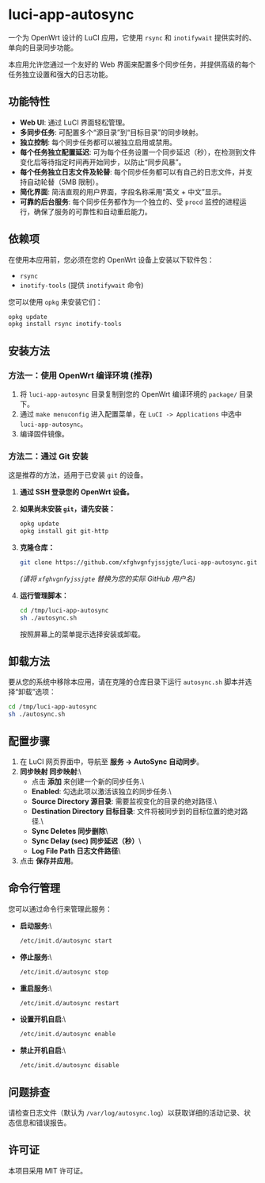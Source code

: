 # luci-app-autosync

一个为 OpenWrt 设计的 LuCI 应用，它使用 `rsync` 和 `inotifywait` 提供实时的、单向的目录同步功能。

本应用允许您通过一个友好的 Web 界面来配置多个同步任务，并提供高级的每个任务独立设置和强大的日志功能。

## 功能特性

- **Web UI**: 通过 LuCI 界面轻松管理。
- **多同步任务**: 可配置多个“源目录”到“目标目录”的同步映射。
- **独立控制**: 每个同步任务都可以被独立启用或禁用。
- **每个任务独立配置延迟**: 可为每个任务设置一个同步延迟（秒），在检测到文件变化后等待指定时间再开始同步，以防止“同步风暴”。
- **每个任务独立日志文件及轮替**: 每个同步任务都可以有自己的日志文件，并支持自动轮替（5MB 限制）。
- **简化界面**: 简洁直观的用户界面，字段名称采用“英文 + 中文”显示。
- **可靠的后台服务**: 每个同步任务都作为一个独立的、受 `procd` 监控的进程运行，确保了服务的可靠性和自动重启能力。

## 依赖项

在使用本应用前，您必须在您的 OpenWrt 设备上安装以下软件包：

- `rsync`
- `inotify-tools` (提供 `inotifywait` 命令)

您可以使用 `opkg` 来安装它们：

```bash
opkg update
opkg install rsync inotify-tools
```

## 安装方法

### 方法一：使用 OpenWrt 编译环境 (推荐)

1.  将 `luci-app-autosync` 目录复制到您的 OpenWrt 编译环境的 `package/` 目录下。
2.  通过 `make menuconfig` 进入配置菜单，在 `LuCI -> Applications` 中选中 `luci-app-autosync`。
3.  编译固件镜像。

### 方法二：通过 Git 安装

这是推荐的方法，适用于已安装 `git` 的设备。

1.  **通过 SSH 登录您的 OpenWrt 设备。**

2.  **如果尚未安装 `git`，请先安装：**
    ```bash
    opkg update
    opkg install git git-http
    ```

3.  **克隆仓库：**
    ```bash
    git clone https://github.com/xfghvgnfyjssjgte/luci-app-autosync.git /tmp/luci-app-autosync
    ```
    *(请将 `xfghvgnfyjssjgte` 替换为您的实际 GitHub 用户名)*

4.  **运行管理脚本：**
    ```bash
    cd /tmp/luci-app-autosync
    sh ./autosync.sh
    ```
    按照屏幕上的菜单提示选择安装或卸载。

## 卸载方法

要从您的系统中移除本应用，请在克隆的仓库目录下运行 `autosync.sh` 脚本并选择“卸载”选项：

```bash
cd /tmp/luci-app-autosync
sh ./autosync.sh
```

## 配置步骤

1.  在 LuCI 网页界面中，导航至 **服务 -> AutoSync 自动同步**。
2.  **同步映射 同步映射**:\
    - 点击 **添加** 来创建一个新的同步任务.\
    - **Enabled**: 勾选此项以激活该独立的同步任务.\
    - **Source Directory 源目录**: 需要监视变化的目录的绝对路径.\
    - **Destination Directory 目标目录**: 文件将被同步到的目标位置的绝对路径.\
    - **Sync Deletes 同步删除**\
    - **Sync Delay (sec) 同步延迟（秒）**\
    - **Log File Path 日志文件路径**\
3.  点击 **保存并应用**。

## 命令行管理

您可以通过命令行来管理此服务：

- **启动服务**:\
  ```bash
  /etc/init.d/autosync start
  ```
- **停止服务**:\
  ```bash
  /etc/init.d/autosync stop
  ```
- **重启服务**:\
  ```bash
  /etc/init.d/autosync restart
  ```
- **设置开机自启**:\
  ```bash
  /etc/init.d/autosync enable
  ```
- **禁止开机自启**:\
  ```bash
  /etc/init.d/autosync disable
  ```

## 问题排查

请检查日志文件（默认为 `/var/log/autosync.log`）以获取详细的活动记录、状态信息和错误报告。

## 许可证

本项目采用 MIT 许可证。